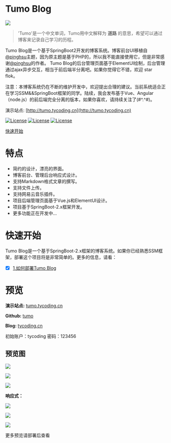 # Tumo Blog

![](http://cdn.tycoding.cn/tumo.png)

> 'Tumo'是一个中文单词，Tumo用中文解释为 **道路** 的意思，希望可以通过博客来记录自己学习的历程。

Tumo Blog是一个基于SpringBoot2开发的博客系统。博客前台UI移植自[@pinghsu](https://github.com/chakhsu/pinghsu)主题，因为原主题是基于PHP的，所以我不能直接使用它，但是非常感谢[@pinghsu](https://github.com/chakhsu/pinghsu)的作者。
Tumo Blog的后台管理页面基于ElementUI绘制，后台管理通过ajax异步交互，相当于前后端半分离吧。如果你觉得它不错，欢迎 star flok。

注意：本博客系统仍在不断的维护开发中，欢迎提出合理的建议。当前系统适合正在学习SSM&&SpringBoot框架的同学。陆续，我会发布基于Vue、Angular（node.js）的前后端完全分离的版本，如果你喜欢，请持续关注了(#^.^#)。

演示站点: [http://tumo.tycoding.cn](http://tumo.tycoding.cn)

[![License](https://img.shields.io/badge/SpringBoot-v2.0.5.RELEASE-green.svg)](https://github.com/TyCoding/tumo)
[![License](https://img.shields.io/badge/Vue.js-v2.x-blue.svg)](https://github.com/TyCoding/tumo)
[![License](https://img.shields.io/badge/Mysql-v5.7.22-blue.svg)](https://github.com/TyCoding/tumo)

[快速开始](https://github.com/TyCoding/tumo/wiki/%E5%A6%82%E4%BD%95%E9%83%A8%E7%BD%B2Tumo-Blog)

# 特点

* 简约的设计，漂亮的界面。
* 博客前台、管理后台响应式设计。
* 支持Markdown格式文章的撰写。
* 支持文件上传。
* 支持网易云音乐插件。
* 项目后端管理页面基于Vue.js和ElementUI设计。
* 项目基于SpringBoot-2.x框架开发。
* 更多功能正在开发中...

# 快速开始

Tumo Blog是一个基于SpringBoot-2.x框架的博客系统。如果你已经熟悉SSM框架，部署这个项目将是非常简单的。更多的信息，请看：

- [x]  [1.如何部署Tumo Blog](https://github.com/TyCoding/tumo/wiki/%E5%A6%82%E4%BD%95%E9%83%A8%E7%BD%B2Tumo-Blog)

# 预览

**演示站点:** [tumo.tycoding.cn](http://tumo.tycoding.cn)

**Github:** [tumo](https://github.com/TyCoding/tumo)

**Blog:** [tycoding.cn](http://tycoding.cn)

初始账户：tycoding  密码：123456


## 预览图

![](http://cdn.tycoding.cn/tumo-admin.png)

![](http://cdn.tycoding.cn/tumo-article-publish.png)

![](http://cdn.tycoding.cn/tumo-article.png)


**响应式：**

![](http://cdn.tycoding.cn/tumo-login-phone.png)

![](http://cdn.tycoding.cn/tumo-admin-phone2.png)

![](http://cdn.tycoding.cn/tumo-cover-phone.png)

更多预览请部署后查看
